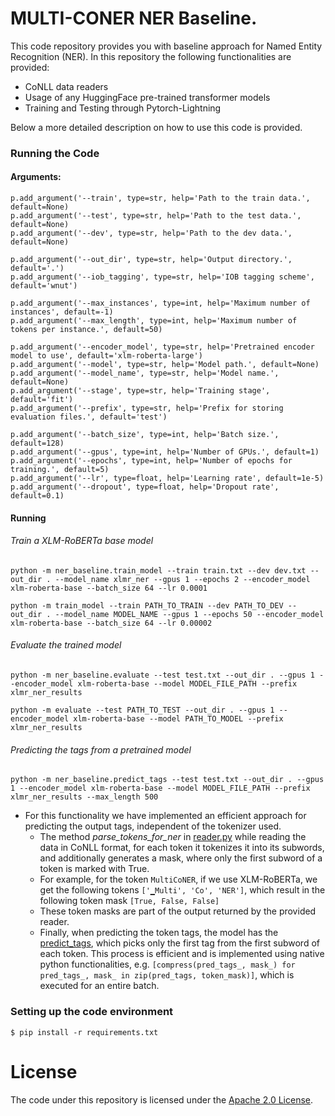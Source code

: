 # MULTI-CONER NER Baseline.

This code repository provides you with baseline approach for Named Entity Recognition (NER). In this repository the following functionalities are provided:

- CoNLL data readers
- Usage of any HuggingFace pre-trained transformer models
- Training and Testing through Pytorch-Lightning

Below a more detailed description on how to use this code is provided.

### Running the Code

#### Arguments:

```
p.add_argument('--train', type=str, help='Path to the train data.', default=None)
p.add_argument('--test', type=str, help='Path to the test data.', default=None)
p.add_argument('--dev', type=str, help='Path to the dev data.', default=None)

p.add_argument('--out_dir', type=str, help='Output directory.', default='.')
p.add_argument('--iob_tagging', type=str, help='IOB tagging scheme', default='wnut')

p.add_argument('--max_instances', type=int, help='Maximum number of instances', default=-1)
p.add_argument('--max_length', type=int, help='Maximum number of tokens per instance.', default=50)

p.add_argument('--encoder_model', type=str, help='Pretrained encoder model to use', default='xlm-roberta-large')
p.add_argument('--model', type=str, help='Model path.', default=None)
p.add_argument('--model_name', type=str, help='Model name.', default=None)
p.add_argument('--stage', type=str, help='Training stage', default='fit')
p.add_argument('--prefix', type=str, help='Prefix for storing evaluation files.', default='test')

p.add_argument('--batch_size', type=int, help='Batch size.', default=128)
p.add_argument('--gpus', type=int, help='Number of GPUs.', default=1)
p.add_argument('--epochs', type=int, help='Number of epochs for training.', default=5)
p.add_argument('--lr', type=float, help='Learning rate', default=1e-5)
p.add_argument('--dropout', type=float, help='Dropout rate', default=0.1)
```

#### Running

###### Train a XLM-RoBERTa base model

```
python -m ner_baseline.train_model --train train.txt --dev dev.txt --out_dir . --model_name xlmr_ner --gpus 1 --epochs 2 --encoder_model xlm-roberta-base --batch_size 64 --lr 0.0001
```

```
python -m train_model --train PATH_TO_TRAIN --dev PATH_TO_DEV --out_dir . --model_name MODEL_NAME --gpus 1 --epochs 50 --encoder_model xlm-roberta-base --batch_size 64 --lr 0.00002
```

###### Evaluate the trained model

```
python -m ner_baseline.evaluate --test test.txt --out_dir . --gpus 1 --encoder_model xlm-roberta-base --model MODEL_FILE_PATH --prefix xlmr_ner_results
```

```
python -m evaluate --test PATH_TO_TEST --out_dir . --gpus 1 --encoder_model xlm-roberta-base --model PATH_TO_MODEL --prefix xlmr_ner_results
```

###### Predicting the tags from a pretrained model

```
python -m ner_baseline.predict_tags --test test.txt --out_dir . --gpus 1 --encoder_model xlm-roberta-base --model MODEL_FILE_PATH --prefix xlmr_ner_results --max_length 500
```

- For this functionality we have implemented an efficient approach for predicting the output tags, independent of the tokenizer used.
  - The method _parse_tokens_for_ner_ in [reader.py](https://github.com/amzn/multiconer-baseline/blob/86a1c309f19f7664a75b63c8814e7d60009c09d5/utils/reader.py#L67) while reading the data in CoNLL format, for each token it tokenizes it into its subwords, and additionally generates a mask, where only the first subword of a token is marked with True.
  - For example, for the token `MultiCoNER`, if we use XLM-RoBERTa, we get the following tokens `['▁Multi', 'Co', 'NER']`, which result in the following token mask `[True, False, False]`
  - These token masks are part of the output returned by the provided reader.
  - Finally, when predicting the token tags, the model has the [predict_tags](https://github.com/amzn/multiconer-baseline/blob/86a1c309f19f7664a75b63c8814e7d60009c09d5/model/ner_model.py#L187), which picks only the first tag from the first subword of each token. This process is efficient and is implemented using native python functionalities, e.g. `[compress(pred_tags_, mask_) for pred_tags_, mask_ in zip(pred_tags, token_mask)]`, which is executed for an entire batch.

### Setting up the code environment

```
$ pip install -r requirements.txt
```

# License

The code under this repository is licensed under the [Apache 2.0 License](https://github.com/amzn/multiconer-baseline/blob/main/LICENSE).
